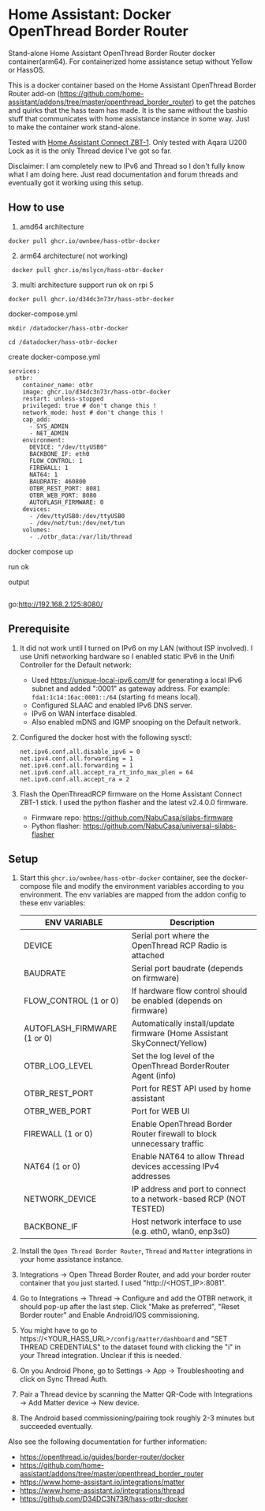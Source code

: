 # Home Assistant: Docker OpenThread Border Router

Stand-alone Home Assistant OpenThread Border Router docker container(arm64). For containerized home
assistance setup without Yellow or HassOS.

This is a docker container based on the Home Assistant OpenThread Border Router add-on
(https://github.com/home-assistant/addons/tree/master/openthread_border_router) to get the patches
and quirks that the hass team has made. It is the same without the bashio stuff that communicates
with home assistance instance in some way. Just to make the container work stand-alone.

Tested with [Home Assistant Connect ZBT-1](https://www.home-assistant.io/connectzbt1/). Only tested
with Aqara U200 Lock as it is the only Thread device I've got so far.


Disclaimer: I am completely new to IPv6 and Thread so I don't fully know what I am doing here. Just
read documentation and forum threads and eventually got it working using this setup.

## How to use
1. amd64 architecture
~~~
docker pull ghcr.io/ownbee/hass-otbr-docker
~~~

2. arm64 architecture( not working)
~~~
 docker pull ghcr.io/mslycn/hass-otbr-docker
~~~

3. multi architecture support run ok on rpi 5 
~~~
docker pull ghcr.io/d34dc3n73r/hass-otbr-docker
~~~

docker-compose.yml
```
mkdir /datadocker/hass-otbr-docker

cd /datadocker/hass-otbr-docker
```


create docker-compose.yml

```
services:
  otbr:
    container_name: otbr
    image: ghcr.io/d34dc3n73r/hass-otbr-docker
    restart: unless-stopped
    privileged: true # don't change this !
    network_mode: host # don't change this !
    cap_add:
      - SYS_ADMIN
      - NET_ADMIN
    environment:
      DEVICE: "/dev/ttyUSB0"
      BACKBONE_IF: eth0
      FLOW_CONTROL: 1
      FIREWALL: 1
      NAT64: 1
      BAUDRATE: 460800
      OTBR_REST_PORT: 8081
      OTBR_WEB_PORT: 8080
      AUTOFLASH_FIRMWARE: 0
    devices:
      - /dev/ttyUSB0:/dev/ttyUSB0
      - /dev/net/tun:/dev/net/tun
    volumes:
      - ./otbr_data:/var/lib/thread
```

docker compose up

run ok

output
```

```
go:http://192.168.2.125:8080/




## Prerequisite

1. It did not work until I turned on IPv6 on my LAN (without ISP involved). I use Unifi networking
   hardware so I enabled static IPv6 in the Unifi Controller for the Default network:
    * Used https://unique-local-ipv6.com/# for generating a local IPv6 subnet and added ":0001" as
      gateway address. For example: `fda1:1c14:16ac:0001::/64` (starting `fd` means local).
    * Configured SLAAC and enabled IPv6 DNS server.
    * IPv6 on WAN interface disabled.
    * Also enabled mDNS and IGMP snooping on the Default network.
2. Configured the docker host with the following sysctl:

    ```
    net.ipv6.conf.all.disable_ipv6 = 0
    net.ipv4.conf.all.forwarding = 1
    net.ipv6.conf.all.forwarding = 1
    net.ipv6.conf.all.accept_ra_rt_info_max_plen = 64
    net.ipv6.conf.all.accept_ra = 2
    ```
3. Flash the OpenThreadRCP firmware on the Home Assistant Connect ZBT-1 stick. I used the python
   flasher and the latest v2.4.0.0 firmware.

    * Firmware repo: https://github.com/NabuCasa/silabs-firmware
    * Python flasher: https://github.com/NabuCasa/universal-silabs-flasher


## Setup

1. Start this `ghcr.io/ownbee/hass-otbr-docker` container, see the docker-compose file and modify the environment variables
   according to you environment. The env variables are mapped from the addon config to these env
   variables:

    | ENV VARIABLE       | Description                                            |
    |--------------------|--------------------------------------------------------|
    | DEVICE             | Serial port where the OpenThread RCP Radio is attached |
    | BAUDRATE           | Serial port baudrate (depends on firmware)   |
    | FLOW_CONTROL (1 or 0) | If hardware flow control should be enabled (depends on firmware) |
    | AUTOFLASH_FIRMWARE (1 or 0) | Automatically install/update firmware (Home Assistant SkyConnect/Yellow) |
    | OTBR_LOG_LEVEL     | Set the log level of the OpenThread BorderRouter Agent (info)    |
    | OTBR_REST_PORT     | Port for REST API used by home assistant |
    | OTBR_WEB_PORT      | Port for WEB UI |
    | FIREWALL (1 or 0)  | Enable OpenThread Border Router firewall to block unnecessary traffic |
    | NAT64 (1 or 0)     | Enable NAT64 to allow Thread devices accessing IPv4 addresses |
    | NETWORK_DEVICE     | IP address and port to connect to a network-based RCP (NOT TESTED) |
    | BACKBONE_IF        | Host network interface to use (e.g. eth0, wlan0, enp3s0) |

2. Install the `Open Thread Border Router`, `Thread` and `Matter` integrations in your home assistance instance.

3. Integrations -> Open Thread Border Router, and add your border router container that you just
   started. I used "http://<HOST_IP>:8081".

4. Go to Integrations -> Thread -> Configure and add the OTBR network, it should pop-up after the
   last step. Click "Make as preferred", "Reset Border router" and Enable Android/IOS commissioning.

5. You might have to go to https://<YOUR_HASS_URL>`/config/matter/dashboard` and "SET THREAD
   CREDENTIALS" to the dataset found with clicking the "i" in your Thread integration. Unclear if
   this is needed.

5. On you Android Phone, go to Settings -> App -> Troubleshooting and click on Sync Thread Auth.

6. Pair a Thread device by scanning the Matter QR-Code with Integrations -> Add Matter device -> New device.

7. The Android based commissioning/pairing took roughly 2-3 minutes but succeeded eventually.

Also see the following documentation for further information:

* https://openthread.io/guides/border-router/docker
* https://github.com/home-assistant/addons/tree/master/openthread_border_router
* https://www.home-assistant.io/integrations/matter
* https://www.home-assistant.io/integrations/thread
* https://github.com/D34DC3N73R/hass-otbr-docker
